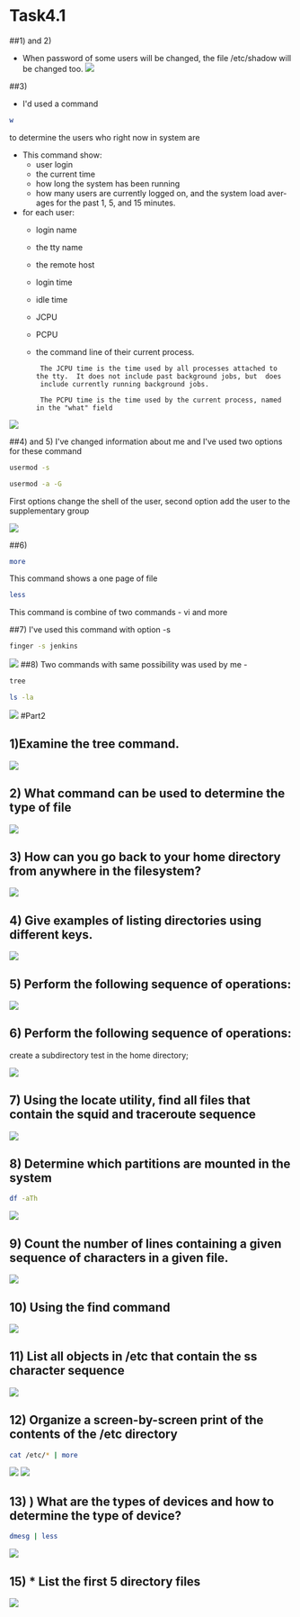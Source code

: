 # Task4.1
##1) and 2)
 - When password of some users will be changed, the file /etc/shadow will be changed too.
![](scr1.png)

##3) 
 
- I'd used a command 
```sh
w 
```
to determine the users who right now in system are

- This command show:
  - user login
  - the current time
  - how long the system has been running
  - how many users are currently logged on, and the system load aver‐
    ages for the past 1, 5, and 15 minutes.
- for each user: 
  - login name 
  - the tty name 
  - the remote host 
  - login time 
  - idle time 
  - JCPU 
  - PCPU 
  - the command line of their current process.

         The JCPU time is the time used by all processes attached to the tty.  It does not include past background jobs, but  does
         include currently running background jobs.

         The PCPU time is the time used by the current process, named in the "what" field  

![](scr2.png)

##4) and 5)
I've changed information about me and I've used two options for these command
```sh
usermod -s  
```
```sh
usermod -a -G
```
First options change the shell of the user, second option add the user to the supplementary group

![](scr3.png)

##6) 
```sh
more
```
This command shows a one page of file
```sh
less
```
This command is combine of two commands - vi and more

##7)
I've used this command with option -s
```sh
finger -s jenkins
```
![](scr4.png)
##8)
Two commands with same possibility was used by me - 
```sh
tree
```
```sh
ls -la
```
![](scr6.png)
#Part2
## 1)Examine the tree command.
![](scr8.png)
## 2) What command can be used to determine the type of file
![](scr9.png)
## 3) How can you go back to your home directory from anywhere in the filesystem?
![](scr10.png)
## 4) Give examples of listing directories using different keys.
![](scr12.png)
## 5) Perform the following sequence of operations:
![](scr13.png)
## 6) Perform the following sequence of operations:
create a subdirectory test in the home directory;

![](scr14.png)
## 7) Using the locate utility, find all files that contain the squid and traceroute sequence
![](scr15.png)
## 8) Determine which partitions are mounted in the system
```sh
df -aTh
```
![](scr16.png)
## 9) Count the number of lines containing a given sequence of characters in a given file.
![](scr17.png)
## 10) Using the find command
![](scr18.png)
## 11) List all objects in /etc that contain the ss character sequence
![](scr19.png)
## 12) Organize a screen-by-screen print of the contents of the /etc directory
```sh
cat /etc/* | more
```
![](scr23.png)
![](scr24.png)
## 13) ) What are the types of devices and how to determine the type of device?

```sh
dmesg | less
```

![](scr25.png)

## 15) * List the first 5 directory files

![](scr26.png)